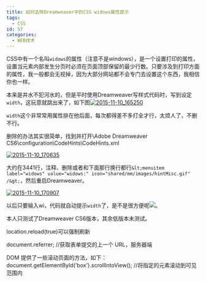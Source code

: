 ```yaml
---
title: 如何去除Dreamweaver中的CSS widows属性提示
tags:
  - CSS
id: 57
categories:
  - WEB技术
---
```


CSS中有一个名叫`widows`的属性（注意不是windows），是一个设置打印的属性，设置当元素内部发生分页时必须在页面顶部保留的最少行数。只要涉及到打印方面的属性，我一般都会无视掉，因为大部分网站都不会专门去设置这个东西，我相信你也一样。
<!--more-->
本来是井水不犯河水的，但是平时使用Dreamweaver写样式代码时，写到设定`width`，这玩意就跳出来了，如下图[![2015-11-10_165250](http://www.mddup.com/wp-content/uploads/2015/11/2015-11-10_165250.png)](http://www.mddup.com/wp-content/uploads/2015/11/2015-11-10_165250.png)

`width`这个非常常用属性排在他后面，每次都得差不多打全才行，太烦人了，不删不行。

删除的办法其实很简单，找到并打开\Adobe Dreamweaver CS6\configuration\CodeHints\CodeHints.xml

[![2015-11-10_170635](http://www.mddup.com/wp-content/uploads/2015/11/2015-11-10_170635-300x29.png)](http://www.mddup.com/wp-content/uploads/2015/11/2015-11-10_170635.png)

大约在3441行，注释、删除或者和下面那行换行都行`&lt;menuitem label="widows" value="widows:" icon="shared/mm/images/hintMisc.gif" /&gt;`，然后重启Dreamweaver。

[![2015-11-10_170907](http://www.mddup.com/wp-content/uploads/2015/11/2015-11-10_170907.png)](http://www.mddup.com/wp-content/uploads/2015/11/2015-11-10_170907.png)

以后只要输入wi，代码就自动提示`width`了，是不是很方便呢![](/wp-content/themes/9IPHP-master/images/smilies/icon_rolleyes.gif)。
<div class="alert alert-warning">本人只测试了Dreamweaver CS6版本，其余低版本未测试。</div>

location.reload(true)可以强制刷新

document.referrer; //获取表单提交的上一个 URL，服务器端

DOM 提供了一些滚动页面的方法，如下：
document.getElementById('box').scrollIntoView(); //将指定的元素滚动到可见范围内